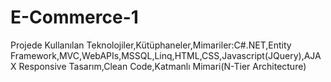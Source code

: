 # E-Commerce-1
Projede Kullanılan Teknolojiler,Kütüphaneler,Mimariler:C#.NET,Entity Framework,MVC,WebAPIs,MSSQL,Linq,HTML,CSS,Javascript(JQuery),AJAX
Responsive Tasarım,Clean Code,Katmanlı Mimari(N-Tier Architecture)
